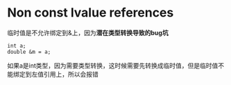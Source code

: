 # Non const lvalue references

临时值是不允许绑定到&上，因为**潜在类型转换导致的bug坑**

```text
int a;
double &m = a;
```

如果a是int类型，因为需要类型转换，这时候需要先转换成临时值，但是临时值不能绑定到左值引用上，所以会报错



